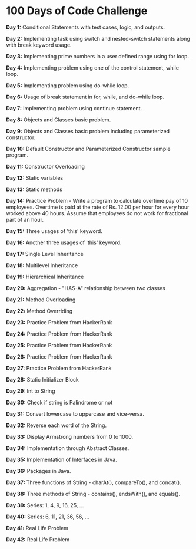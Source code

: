# 100 Days of Code Challenge

**Day 1:** Conditional Statements with test cases, logic, and outputs.

**Day 2:** Implementing task using switch and nested-switch statements along with break keyword usage.

**Day 3:** Implementing prime numbers in a user defined range using for loop.

**Day 4:** Implementing problem using one of the control statement, while loop.

**Day 5:** Implementing problem using do-while loop.

**Day 6:** Usage of break statement in for, while, and do-while loop.

**Day 7:** Implementing problem using continue statement.

**Day 8:** Objects and Classes basic problem.

**Day 9:** Objects and Classes basic problem including parameterized constructor.

**Day 10:** Default Constructor and Parameterized Constructor sample program.

**Day 11:** Constructor Overloading

**Day 12:** Static variables

**Day 13:** Static methods

**Day 14:** Practice Problem - Write a program to calculate overtime pay of 10 employees. Overtime is paid at the rate of Rs. 12.00 per hour for every hour worked above             40 hours. Assume that employees do not work for fractional part of an hour.

**Day 15:** Three usages of 'this' keyword.

**Day 16:** Another three usages of 'this' keyword.

**Day 17:** Single Level Inheritance

**Day 18:** Multilevel Inheritance

**Day 19:** Hierarchical Inheritance

**Day 20:** Aggregation - "HAS-A" relationship between two classes

**Day 21:** Method Overloading

**Day 22:** Method Overriding

**Day 23:** Practice Problem from HackerRank

**Day 24:** Practice Problem from HackerRank

**Day 25:** Practice Problem from HackerRank

**Day 26:** Practice Problem from HackerRank

**Day 27:** Practice Problem from HackerRank

**Day 28:** Static Initializer Block

**Day 29:** Int to String

**Day 30:** Check if string is Palindrome or not

**Day 31:** Convert lowercase to uppercase and vice-versa.

**Day 32:** Reverse each word of the String.

**Day 33:** Display Armstrong numbers from 0 to 1000.

**Day 34:** Implementation through Abstract Classes.

**Day 35:** Implementation of Interfaces in Java.

**Day 36:** Packages in Java.

**Day 37:** Three functions of String - charAt(), compareTo(), and concat().

**Day 38:** Three methods of String - contains(), endsWith(), and equals().

**Day 39:** Series: 1, 4, 9, 16, 25, ...

**Day 40:** Series: 6, 11, 21, 36, 56, ...

**Day 41:** Real Life Problem

**Day 42:** Real Life Problem
